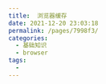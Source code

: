 ```yaml
---
title:  浏览器缓存
date: 2021-12-20 23:03:18
permalink: /pages/7998f3/
categories:
  - 基础知识
  - browser
tags:
  - 
---
```

